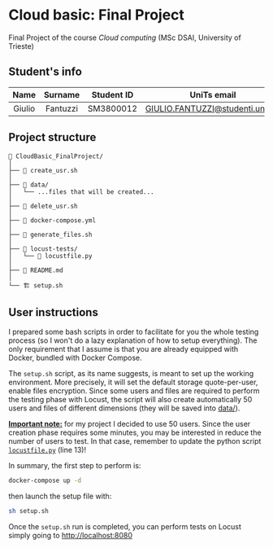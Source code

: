 # Cloud basic: Final Project
Final Project of the course *Cloud computing* (MSc DSAI, University of Trieste)

## Student's info

| Name | Surname | Student ID | UniTs email | Personal email | Course |
|:----:|:-------:|:----------:|:-----------:|:--------------:|:------:|
| Giulio | Fantuzzi | SM3800012 | GIULIO.FANTUZZI@studenti.units.it | giulio.fantuzzi01@gmail.com | DSAI|

## Project structure

```
📂 CloudBasic_FinalProject/
│
├── 📄 create_usr.sh
│ 
├── 📂 data/
│   └── ...files that will be created...
│
├── 📄 delete_usr.sh
│
├── 🐳 docker-compose.yml
│
├── 📄 generate_files.sh 
│
├── 📂 locust-tests/
│   └── 🐍 locustfile.py
│
├── 📰 README.md
│
└── 🏗️ setup.sh
```

## User instructions

I prepared some bash scripts in order to facilitate for you the whole testing process (so I won't do a lazy explanation of how to setup everything). The only requirement that I assume is that you are already equipped with Docker, bundled with Docker Compose.

The `setup.sh` script, as its name suggests, is meant to set up the working environment. More precisely, it will set the default storage quote-per-user, enable files encryption. Since some users and files are required to perform the testing phase with Locust, the script will also create automatically 50 users and files of different dimensions (they will be saved into [data/](data/)).

**<u>Important note:</u>** for my project I decided to use 50 users. Since the user creation phase requires some minutes, you may be interested in reduce the number of users to test. In that case, remember to update the python script [`locustfile.py`](locust-tests/locustfile.py) (line 13)!

In summary, the first step to perform is: 

```bash
docker-compose up -d
```

then launch the setup file with:

```bash
sh setup.sh
```

Once the `setup.sh` run is completed, you can perform tests on Locust simply going to [http://localhost:8080](http://localhost:8080)

